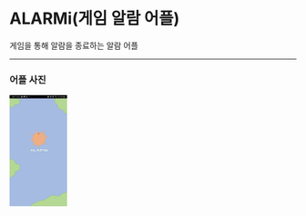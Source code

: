 # ALARMi(게임 알람 어플)
게임을 통해 알람을 종료하는 알람 어플

---
### 어플 사진
<img src = "./image/start.jpg" width="20%">

